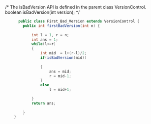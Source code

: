 /* The isBadVersion API is defined in the parent class VersionControl.
      boolean isBadVersion(int version); */
```java
      public class First_Bad_Version extends VersionControl {
        public int firstBadVersion(int n) {
            
            int l = 1, r = n;
            int ans = 1;
            while(l<=r)
            {
                int mid  = l+(r-l)/2;
                if(isBadVersion(mid))
                
                {
                    ans = mid;
                    r = mid-1;
                }
                else
                    l = mid+1;
                
            }
            return ans;
            
        }
    }

```